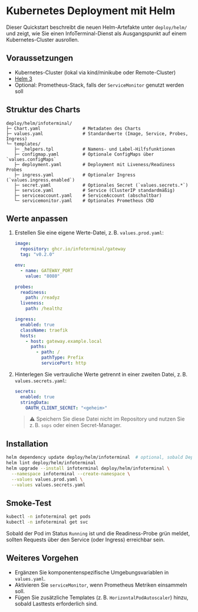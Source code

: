 # Kubernetes Deployment mit Helm

Dieser Quickstart beschreibt die neuen Helm-Artefakte unter `deploy/helm/` und zeigt, wie Sie einen InfoTerminal-Dienst als Ausgangspunkt auf einem Kubernetes-Cluster ausrollen.

## Voraussetzungen

- Kubernetes-Cluster (lokal via kind/minikube oder Remote-Cluster)
- [Helm 3](https://helm.sh/)
- Optional: Prometheus-Stack, falls der `ServiceMonitor` genutzt werden soll

## Struktur des Charts

```
deploy/helm/infoterminal/
├─ Chart.yaml                # Metadaten des Charts
├─ values.yaml               # Standardwerte (Image, Service, Probes, Ingress)
└─ templates/
   ├─ _helpers.tpl           # Namens- und Label-Hilfsfunktionen
   ├─ configmap.yaml         # Optionale ConfigMaps über `values.configMaps`
   ├─ deployment.yaml        # Deployment mit Liveness/Readiness Probes
   ├─ ingress.yaml           # Optionaler Ingress (`values.ingress.enabled`)
   ├─ secret.yaml            # Optionales Secret (`values.secrets.*`)
   ├─ service.yaml           # Service (ClusterIP standardmäßig)
   ├─ serviceaccount.yaml    # ServiceAccount (abschaltbar)
   └─ servicemonitor.yaml    # Optionales Prometheus CRD
```

## Werte anpassen

1. Erstellen Sie eine eigene Werte-Datei, z. B. `values.prod.yaml`:

   ```yaml
   image:
     repository: ghcr.io/infoterminal/gateway
     tag: "v0.2.0"

   env:
     - name: GATEWAY_PORT
       value: "8080"

   probes:
     readiness:
       path: /readyz
     liveness:
       path: /healthz

   ingress:
     enabled: true
     className: traefik
     hosts:
       - host: gateway.example.local
         paths:
           - path: /
             pathType: Prefix
             servicePort: http
   ```

2. Hinterlegen Sie vertrauliche Werte getrennt in einer zweiten Datei, z. B. `values.secrets.yaml`:

   ```yaml
   secrets:
     enabled: true
     stringData:
       OAUTH_CLIENT_SECRET: "<geheim>"
   ```

   > ⚠️ Speichern Sie diese Datei nicht im Repository und nutzen Sie z. B. `sops` oder einen Secret-Manager.

## Installation

```bash
helm dependency update deploy/helm/infoterminal  # optional, sobald Dependencies bestehen
helm lint deploy/helm/infoterminal
helm upgrade --install infoterminal deploy/helm/infoterminal \
  --namespace infoterminal --create-namespace \
  --values values.prod.yaml \
  --values values.secrets.yaml
```

## Smoke-Test

```bash
kubectl -n infoterminal get pods
kubectl -n infoterminal get svc
```

Sobald der Pod im Status `Running` ist und die Readiness-Probe grün meldet, sollten Requests über den Service (oder Ingress) erreichbar sein.

## Weiteres Vorgehen

- Ergänzen Sie komponentenspezifische Umgebungsvariablen in `values.yaml`.
- Aktivieren Sie `serviceMonitor`, wenn Prometheus Metriken einsammeln soll.
- Fügen Sie zusätzliche Templates (z. B. `HorizontalPodAutoscaler`) hinzu, sobald Lasttests erforderlich sind.
